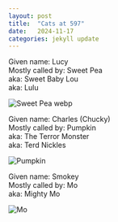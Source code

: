 ```yaml
---
layout: post
title:  "Cats at 597"
date:   2024-11-17 
categories: jekyll update
---
```


Given name: Lucy  
Mostly called by: Sweet Pea  
aka: Sweet Baby Lou  
aka: Lulu  

![Sweet Pea webp](https://i.ibb.co/LS7HqxL/Sweet-Pea-smoothed.webp)

Given name: Charles (Chucky)  
Mostly called by: Pumpkin  
aka: The Terror Monster  
aka: Terd Nickles  

![Pumpkin](https://i.ibb.co/fM5bQVD/Pumpkin.webp)

Given name: Smokey  
Mostly called by: Mo  
aka: Mighty Mo  

![Mo](https://i.ibb.co/dMjmGPh/Mo.webp)
